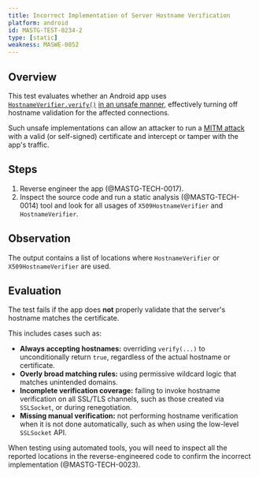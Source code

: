 ```yaml
---
title: Incorrect Implementation of Server Hostname Verification
platform: android
id: MASTG-TEST-0234-2
type: [static]
weakness: MASWE-0052
---
```


## Overview

This test evaluates whether an Android app uses [`HostnameVerifier.verify()`](https://developer.android.com/reference/javax/net/ssl/HostnameVerifier#verify(java.lang.String,%20javax.net.SSL.SSLSession)) [in an unsafe manner](https://developer.android.com/privacy-and-security/risks/unsafe-hostname), effectively turning off hostname validation for the affected connections.
	
Such unsafe implementations can allow an attacker to run a [MITM attack](../../../Document/0x04f-Testing-Network-Communication.md#intercepting-network-traffic-through-mitm) with a valid (or self-signed) certificate and intercept or tamper with the app's traffic.

## Steps

1. Reverse engineer the app (@MASTG-TECH-0017).
2. Inspect the source code and run a static analysis (@MASTG-TECH-0014) tool and look for all usages of `X509HostnameVerifier` and `HostnameVerifier`.

## Observation

The output contains a list of locations where `HostnameVerifier` or `X509HostnameVerifier` are used.

## Evaluation

The test fails if the app does **not** properly validate that the server's hostname matches the certificate.

This includes cases such as:

- **Always accepting hostnames:** overriding `verify(...)` to unconditionally return `true`, regardless of the actual hostname or certificate.
- **Overly broad matching rules:** using permissive wildcard logic that matches unintended domains.
- **Incomplete verification coverage:** failing to invoke hostname verification on all SSL/TLS channels, such as those created via `SSLSocket`, or during renegotiation.
- **Missing manual verification:** not performing hostname verification when it is not done automatically, such as when using the low-level `SSLSocket` API.

When testing using automated tools, you will need to inspect all the reported locations in the reverse-engineered code to confirm the incorrect implementation (@MASTG-TECH-0023).
